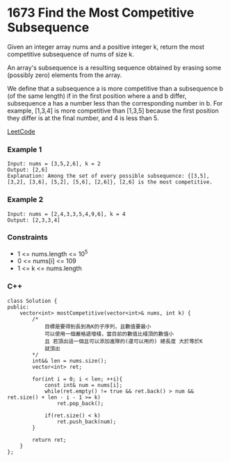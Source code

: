 # 1673 Find the Most Competitive Subsequence

Given an integer array nums and a positive integer k, return the most competitive subsequence of nums of size k.

An array's subsequence is a resulting sequence obtained by erasing some (possibly zero) elements from the array.

We define that a subsequence a is more competitive than a subsequence b (of the same length) if in the first position where a and b differ, subsequence a has a number less than the corresponding number in b. For example, [1,3,4] is more competitive than [1,3,5] because the first position they differ is at the final number, and 4 is less than 5.

[LeetCode](https://leetcode.cn/problems/find-the-most-competitive-subsequence/)

### Example 1

```
Input: nums = [3,5,2,6], k = 2
Output: [2,6]
Explanation: Among the set of every possible subsequence: {[3,5], [3,2], [3,6], [5,2], [5,6], [2,6]}, [2,6] is the most competitive.
```

### Example 2

```
Input: nums = [2,4,3,3,5,4,9,6], k = 4
Output: [2,3,3,4]
```

 

### Constraints

* 1 <= nums.length <= 10<sup>5</sup>
* 0 <= nums[i] <= 109
* 1 <= k <= nums.length

### C++ 

```
class Solution {
public:
    vector<int> mostCompetitive(vector<int>& nums, int k) {
        /*
            目標是要得到長到為K的子序列，且數值要最小
            可以使用一個嚴格遞增棧，當目前的數值比棧頂的數值小
            且 若頂出這一個且可以添加進隊的(還可以用的) 總長度 大於等於K
            就頂出
        */
        int&& len = nums.size();
        vector<int> ret;

        for(int i = 0; i < len; ++i){
            const int& num = nums[i];
            while(ret.empty() != true && ret.back() > num && ret.size() + len - i - 1 >= k)
                ret.pop_back();
            
            if(ret.size() < k)
                ret.push_back(num);            
        }

        return ret;
    }
};
```